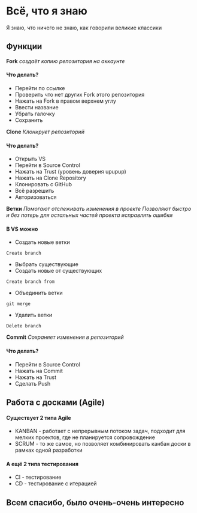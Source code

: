 # Всё, что я знаю

Я знаю, что ничего не знаю, как говорили великие классики

## Функции

**Fork** 
*создаёт копию репозитория на аккаунте*

#### Что делать?
* Перейти по ссылке
* Проверить что нет других Fork этого репозитория
* Нажать на Fork в правом верхнем углу
* Ввести название
* Убрать галочку
* Сохранить


**Clone** 
*Клонирует репозиторий*

#### Что делать?
* Открыть VS
* Перейти в Source Control
* Нажать на Trust (уровень доверия upupup)
* Нажать на Clone Repository
* Клонировать с GitHub
* Всё разрешить
* Авторизоваться



**Ветки** 
*Помогают отслеживать изменения в проекте*
*Позволяют быстро и без потерь для остальных частей проекта исправлять ошибки*

#### В VS можно 
* Создать новые ветки
```
Create branch
```
* Выбрать существующие
* Создать новые от существующих
```
Create branch from
```
* Объединить ветки
```
git merge
```
* Удалить ветки
```
Delete branch
```

**Commit** 
*Сохраняет изменения в репозиторий*

#### Что делать?
* Перейти в Source Control
* Нажать на Commit
* Нажать на Trust 
* Сделать Push


## Работа с досками (Agile)

#### Существует 2 типа Agile
* KANBAN - работает с непрерывным потоком задач, подходит для мелких проектов, где не планируется сопровождение
* SCRUM - то же самое, но позволяет комбинировать канбан доски в рамках одной разработки

#### А ещё 2 типа тестирования
* СI - тестирование
* CD - тестирование с итерацией

## Всем спасибо, было очень-очень интересно